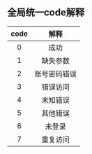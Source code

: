 ## 全局统一code解释  

|code|解释|
|:----:|:----:|
|0|成功|
|1|缺失参数|
|2|账号密码错误|
|3|错误访问|
|4|未知错误|
|5|其他错误|
|6|未登录|
|7|重复访问|
